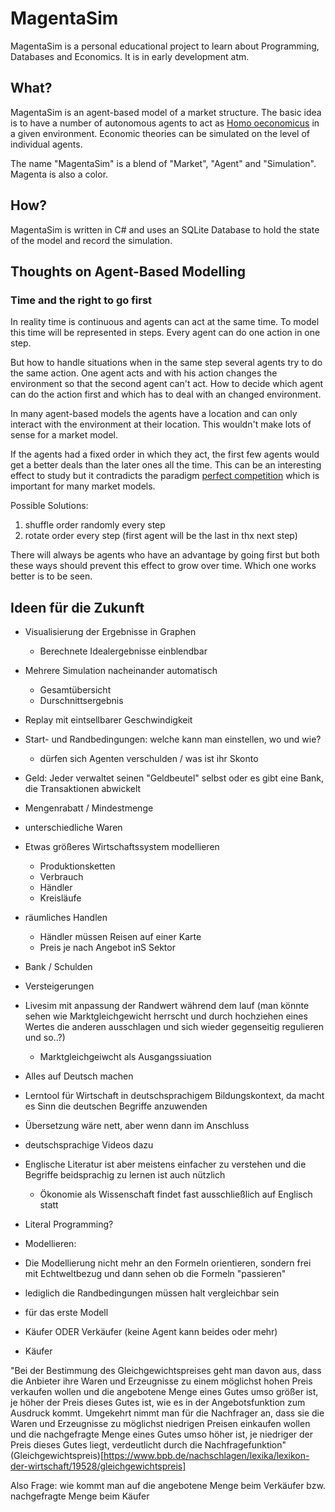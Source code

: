 # MagentaSim
MagentaSim is a personal educational project to learn about Programming, Databases and Economics.
It is in early development atm.

## What?
MagentaSim is an agent-based model of a market structure. The basic idea is to have a number of autonomous agents to act as [Homo oeconomicus](https://en.wikipedia.org/wiki/Homo_economicus) in a given environment. Economic theories can be simulated on the level of individual agents.

The name "MagentaSim" is a blend of "Market", "Agent" and "Simulation". Magenta is also a color.

## How?
MagentaSim is written in C# and uses an SQLite Database to hold the state of the model and record the simulation.

## Thoughts on Agent-Based Modelling
### Time and the right to go first
In reality time is continuous and agents can act at the same time. To model this time will be represented in steps. Every agent can do one action in one step.

But how to handle situations when in the same step several agents try to do the same action. One agent acts and with his action changes the environment so that the second agent can't act. How to decide which agent can do the action first and which has to deal with an changed environment.

In many agent-based models the agents have a location and can only interact with the environment at their location. This wouldn't make lots of sense for a market model.

If the agents had a fixed order in which they act, the first few agents would get a better deals than the later ones all the time. This can be an interesting effect to study but it contradicts the paradigm [perfect competition](https://en.wikipedia.org/wiki/Perfect_competition) which is important for many market models.

Possible Solutions:
 1. shuffle order randomly every step
 2. rotate order every step (first agent will be the last in thx next step)

There will always be agents who have an advantage by going first but both these ways should prevent this effect to grow over time. Which one works better is to be seen.


## Ideen für die Zukunft
 - Visualisierung der Ergebnisse in Graphen
	- Berechnete Idealergebnisse einblendbar
 - Mehrere Simulation nacheinander automatisch
	- Gesamtübersicht
	- Durschnittsergebnis
 - Replay mit eintsellbarer Geschwindigkeit
 - Start- und Randbedingungen: welche kann man einstellen, wo und wie?
	- dürfen sich Agenten verschulden / was ist ihr Skonto
 - Geld: Jeder verwaltet seinen "Geldbeutel" selbst oder es gibt eine Bank, die Transaktionen abwickelt 
 - Mengenrabatt / Mindestmenge
 - unterschiedliche Waren
 - Etwas größeres Wirtschaftssystem modellieren
	- Produktionsketten
	- Verbrauch
	- Händler
	- Kreisläufe
 - räumliches Handlen
	- Händler müssen Reisen auf einer Karte
	- Preis je nach Angebot inS Sektor
 - Bank / Schulden
 - Versteigerungen
 - Livesim mit anpassung der Randwert während dem lauf (man könnte sehen wie Marktgleichgewicht herrscht und durch hochziehen eines Wertes die anderen ausschlagen und sich wieder gegenseitig regulieren und so..?)
   - Marktgleichgeiwcht als Ausgangssiuation

 - Alles auf Deutsch machen
  - Lerntool für Wirtschaft in deutschsprachigem Bildungskontext, da macht es Sinn die deutschen Begriffe anzuwenden
   - Übersetzung wäre nett, aber wenn dann im Anschluss
  - deutschsprachige Videos dazu
  - Englische Literatur ist aber meistens einfacher zu verstehen und die Begriffe beidsprachig zu lernen ist auch nützlich
    - Ökonomie als Wissenschaft findet fast ausschließlich auf Englisch statt
- Literal Programming?

 
 - Modellieren:
  - Die Modellierung nicht mehr an den Formeln orientieren, sondern frei mit Echtweltbezug und dann sehen ob die Formeln "passieren"
  - lediglich die Randbedingungen müssen halt vergleichbar sein
  
  - für das erste Modell
   - Käufer ODER Verkäufer (keine Agent kann beides oder mehr)
   - Käufer

   "Bei der Bestimmung des Gleichgewichtspreises geht man davon aus, dass die Anbieter ihre Waren und Erzeugnisse zu einem möglichst hohen Preis
    verkaufen wollen und die angebotene Menge eines Gutes umso größer ist, je höher der Preis dieses Gutes ist, wie es in der Angebotsfunktion 
	zum Ausdruck kommt. Umgekehrt nimmt man für die Nachfrager an, dass sie die Waren und Erzeugnisse zu möglichst niedrigen Preisen 
	einkaufen wollen und die nachgefragte Menge eines Gutes umso höher ist, je niedriger der Preis dieses Gutes liegt, 
	verdeutlicht durch die Nachfragefunktion"
   (Gleichgewichtspreis)[https://www.bpb.de/nachschlagen/lexika/lexikon-der-wirtschaft/19528/gleichgewichtspreis]

   Also Frage: wie kommt man auf die angebotene Menge beim Verkäufer bzw. nachgefragte Menge beim Käufer